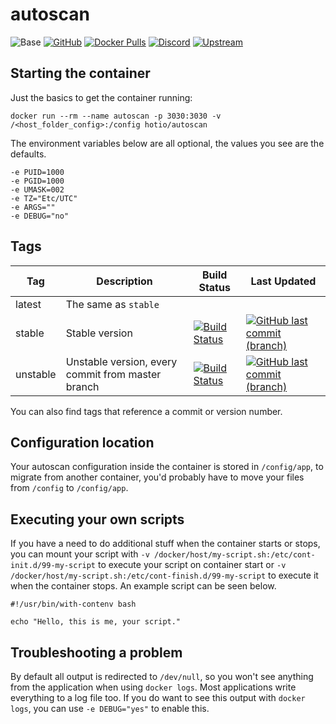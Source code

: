 # autoscan

![Base](https://img.shields.io/badge/base-alpine-blue)
[![GitHub](https://img.shields.io/badge/source-github-lightgrey)](https://github.com/hotio/docker-autoscan)
[![Docker Pulls](https://img.shields.io/docker/pulls/hotio/autoscan)](https://hub.docker.com/r/hotio/autoscan)
[![Discord](https://img.shields.io/discord/610068305893523457?color=738ad6&label=discord&logo=discord&logoColor=white)](https://discord.gg/3SnkuKp)
[![Upstream](https://img.shields.io/badge/upstream-project-yellow)](https://github.com/Cloudbox/autoscan)

## Starting the container

Just the basics to get the container running:

```shell
docker run --rm --name autoscan -p 3030:3030 -v /<host_folder_config>:/config hotio/autoscan
```

The environment variables below are all optional, the values you see are the defaults.

```shell
-e PUID=1000
-e PGID=1000
-e UMASK=002
-e TZ="Etc/UTC"
-e ARGS=""
-e DEBUG="no"
```

## Tags

| Tag      | Description                                        | Build Status                                                                                                                                                | Last Updated                                                                                                                                                          |
| ---------|----------------------------------------------------|-------------------------------------------------------------------------------------------------------------------------------------------------------------|-----------------------------------------------------------------------------------------------------------------------------------------------------------------------|
| latest   | The same as `stable`                               |                                                                                                                                                             |                                                                                                                                                                       |
| stable   | Stable version                                     | [![Build Status](https://cloud.drone.io/api/badges/hotio/docker-autoscan/status.svg?ref=refs/heads/stable)](https://cloud.drone.io/hotio/docker-autoscan)   | [![GitHub last commit (branch)](https://img.shields.io/github/last-commit/hotio/docker-autoscan/stable)](https://github.com/hotio/docker-autoscan/commits/stable)     |
| unstable | Unstable version, every commit from master branch  | [![Build Status](https://cloud.drone.io/api/badges/hotio/docker-autoscan/status.svg?ref=refs/heads/unstable)](https://cloud.drone.io/hotio/docker-autoscan) | [![GitHub last commit (branch)](https://img.shields.io/github/last-commit/hotio/docker-autoscan/unstable)](https://github.com/hotio/docker-autoscan/commits/unstable) |

You can also find tags that reference a commit or version number.

## Configuration location

Your autoscan configuration inside the container is stored in `/config/app`, to migrate from another container, you'd probably have to move your files from `/config` to `/config/app`.

## Executing your own scripts

If you have a need to do additional stuff when the container starts or stops, you can mount your script with `-v /docker/host/my-script.sh:/etc/cont-init.d/99-my-script` to execute your script on container start or `-v /docker/host/my-script.sh:/etc/cont-finish.d/99-my-script` to execute it when the container stops. An example script can be seen below.

```shell
#!/usr/bin/with-contenv bash

echo "Hello, this is me, your script."
```

## Troubleshooting a problem

By default all output is redirected to `/dev/null`, so you won't see anything from the application when using `docker logs`. Most applications write everything to a log file too. If you do want to see this output with `docker logs`, you can use `-e DEBUG="yes"` to enable this.
